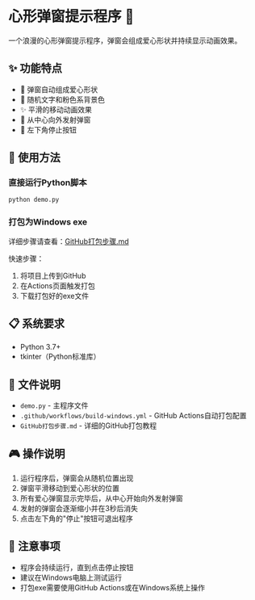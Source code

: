 # 心形弹窗提示程序 💖

一个浪漫的心形弹窗提示程序，弹窗会组成爱心形状并持续显示动画效果。

## ✨ 功能特点

- 💖 弹窗自动组成爱心形状
- 🎨 随机文字和粉色系背景色
- ✨ 平滑的移动动画效果
- 🎯 从中心向外发射弹窗
- 🛑 左下角停止按钮

## 🚀 使用方法

### 直接运行Python脚本

```bash
python demo.py
```

### 打包为Windows exe

详细步骤请查看：[GitHub打包步骤.md](GitHub打包步骤.md)

快速步骤：
1. 将项目上传到GitHub
2. 在Actions页面触发打包
3. 下载打包好的exe文件

## 📋 系统要求

- Python 3.7+
- tkinter（Python标准库）

## 📁 文件说明

- `demo.py` - 主程序文件
- `.github/workflows/build-windows.yml` - GitHub Actions自动打包配置
- `GitHub打包步骤.md` - 详细的GitHub打包教程

## 🎮 操作说明

1. 运行程序后，弹窗会从随机位置出现
2. 弹窗平滑移动到爱心形状的位置
3. 所有爱心弹窗显示完毕后，从中心开始向外发射弹窗
4. 发射的弹窗会逐渐缩小并在3秒后消失
5. 点击左下角的"停止"按钮可退出程序

## 📝 注意事项

- 程序会持续运行，直到点击停止按钮
- 建议在Windows电脑上测试运行
- 打包exe需要使用GitHub Actions或在Windows系统上操作

